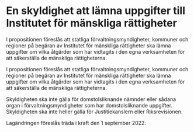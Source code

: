 # En skyldighet att lämna uppgifter till Institutet för mänskliga rättigheter

I propositionen föreslås att statliga förvaltningsmyndigheter, kommuner och regioner på begäran av Institutet för mänskliga rättigheter ska lämna uppgifter om vilka åtgärder som har vidtagits i den egna verksamheten för att säkerställa de mänskliga rättigheterna.

I propositionen föreslås att statliga förvaltningsmyndigheter, kommuner och regioner på begäran av Institutet för mänskliga rättigheter ska lämna uppgifter om vilka åtgärder som har vidtagits i den egna verksamheten för att säkerställa de mänskliga rättigheterna.

Skyldigheten ska inte gälla för domstolsliknande nämnder eller sådana organ i förvaltningsmyndigheter som har domstolsliknande uppgifter. Skyldigheten ska inte heller gälla för Justitiekanslern eller Riksrevisionen.

Lagändringen föreslås träda i kraft den 1 september 2022.

